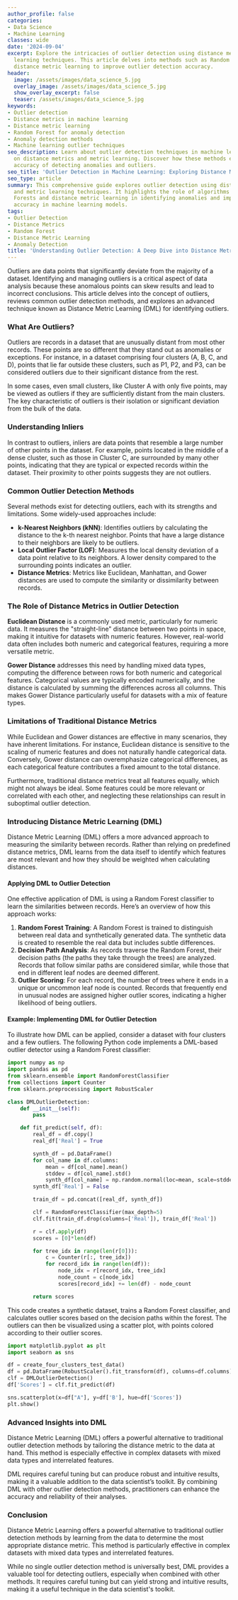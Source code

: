 ```yaml
---
author_profile: false
categories:
- Data Science
- Machine Learning
classes: wide
date: '2024-09-04'
excerpt: Explore the intricacies of outlier detection using distance metrics and metric
  learning techniques. This article delves into methods such as Random Forests and
  distance metric learning to improve outlier detection accuracy.
header:
  image: /assets/images/data_science_5.jpg
  overlay_image: /assets/images/data_science_5.jpg
  show_overlay_excerpt: false
  teaser: /assets/images/data_science_5.jpg
keywords:
- Outlier detection
- Distance metrics in machine learning
- Distance metric learning
- Random Forest for anomaly detection
- Anomaly detection methods
- Machine learning outlier techniques
seo_description: Learn about outlier detection techniques in machine learning, focusing
  on distance metrics and metric learning. Discover how these methods enhance the
  accuracy of detecting anomalies and outliers.
seo_title: 'Outlier Detection in Machine Learning: Exploring Distance Metric Learning'
seo_type: article
summary: This comprehensive guide explores outlier detection using distance metrics
  and metric learning techniques. It highlights the role of algorithms such as Random
  Forests and distance metric learning in identifying anomalies and improving detection
  accuracy in machine learning models.
tags:
- Outlier Detection
- Distance Metrics
- Random Forest
- Distance Metric Learning
- Anomaly Detection
title: 'Understanding Outlier Detection: A Deep Dive into Distance Metric Learning'
---
```


Outliers are data points that significantly deviate from the majority of a dataset. Identifying and managing outliers is a critical aspect of data analysis because these anomalous points can skew results and lead to incorrect conclusions. This article delves into the concept of outliers, reviews common outlier detection methods, and explores an advanced technique known as Distance Metric Learning (DML) for identifying outliers.

### What Are Outliers?

Outliers are records in a dataset that are unusually distant from most other records. These points are so different that they stand out as anomalies or exceptions. For instance, in a dataset comprising four clusters (A, B, C, and D), points that lie far outside these clusters, such as P1, P2, and P3, can be considered outliers due to their significant distance from the rest.

In some cases, even small clusters, like Cluster A with only five points, may be viewed as outliers if they are sufficiently distant from the main clusters. The key characteristic of outliers is their isolation or significant deviation from the bulk of the data.

### Understanding Inliers

In contrast to outliers, inliers are data points that resemble a large number of other points in the dataset. For example, points located in the middle of a dense cluster, such as those in Cluster C, are surrounded by many other points, indicating that they are typical or expected records within the dataset. Their proximity to other points suggests they are not outliers.

### Common Outlier Detection Methods

Several methods exist for detecting outliers, each with its strengths and limitations. Some widely-used approaches include:

- **k-Nearest Neighbors (kNN)**: Identifies outliers by calculating the distance to the k-th nearest neighbor. Points that have a large distance to their neighbors are likely to be outliers.
- **Local Outlier Factor (LOF)**: Measures the local density deviation of a data point relative to its neighbors. A lower density compared to the surrounding points indicates an outlier.
- **Distance Metrics**: Metrics like Euclidean, Manhattan, and Gower distances are used to compute the similarity or dissimilarity between records.

### The Role of Distance Metrics in Outlier Detection

**Euclidean Distance** is a commonly used metric, particularly for numeric data. It measures the "straight-line" distance between two points in space, making it intuitive for datasets with numeric features. However, real-world data often includes both numeric and categorical features, requiring a more versatile metric.

**Gower Distance** addresses this need by handling mixed data types, computing the difference between rows for both numeric and categorical features. Categorical values are typically encoded numerically, and the distance is calculated by summing the differences across all columns. This makes Gower Distance particularly useful for datasets with a mix of feature types.

### Limitations of Traditional Distance Metrics

While Euclidean and Gower distances are effective in many scenarios, they have inherent limitations. For instance, Euclidean distance is sensitive to the scaling of numeric features and does not naturally handle categorical data. Conversely, Gower distance can overemphasize categorical differences, as each categorical feature contributes a fixed amount to the total distance.

Furthermore, traditional distance metrics treat all features equally, which might not always be ideal. Some features could be more relevant or correlated with each other, and neglecting these relationships can result in suboptimal outlier detection.

### Introducing Distance Metric Learning (DML)

Distance Metric Learning (DML) offers a more advanced approach to measuring the similarity between records. Rather than relying on predefined distance metrics, DML learns from the data itself to identify which features are most relevant and how they should be weighted when calculating distances.

#### Applying DML to Outlier Detection

One effective application of DML is using a Random Forest classifier to learn the similarities between records. Here’s an overview of how this approach works:

1. **Random Forest Training**: A Random Forest is trained to distinguish between real data and synthetically generated data. The synthetic data is created to resemble the real data but includes subtle differences.
2. **Decision Path Analysis**: As records traverse the Random Forest, their decision paths (the paths they take through the trees) are analyzed. Records that follow similar paths are considered similar, while those that end in different leaf nodes are deemed different.
3. **Outlier Scoring**: For each record, the number of trees where it ends in a unique or uncommon leaf node is counted. Records that frequently end in unusual nodes are assigned higher outlier scores, indicating a higher likelihood of being outliers.

#### Example: Implementing DML for Outlier Detection

To illustrate how DML can be applied, consider a dataset with four clusters and a few outliers. The following Python code implements a DML-based outlier detector using a Random Forest classifier:

```python
import numpy as np
import pandas as pd
from sklearn.ensemble import RandomForestClassifier
from collections import Counter
from sklearn.preprocessing import RobustScaler

class DMLOutlierDetection:
    def __init__(self):
        pass

    def fit_predict(self, df):
        real_df = df.copy()
        real_df['Real'] = True

        synth_df = pd.DataFrame() 
        for col_name in df.columns:
            mean = df[col_name].mean()
            stddev = df[col_name].std()
            synth_df[col_name] = np.random.normal(loc=mean, scale=stddev, size=len(df))
        synth_df['Real'] = False

        train_df = pd.concat([real_df, synth_df])

        clf = RandomForestClassifier(max_depth=5)
        clf.fit(train_df.drop(columns=['Real']), train_df['Real'])

        r = clf.apply(df)
        scores = [0]*len(df)

        for tree_idx in range(len(r[0])): 
            c = Counter(r[:, tree_idx]) 
            for record_idx in range(len(df)): 
                node_idx = r[record_idx, tree_idx]
                node_count = c[node_idx]
                scores[record_idx] += len(df) - node_count

        return scores
```

This code creates a synthetic dataset, trains a Random Forest classifier, and calculates outlier scores based on the decision paths within the forest. The outliers can then be visualized using a scatter plot, with points colored according to their outlier scores.

```python
import matplotlib.pyplot as plt
import seaborn as sns

df = create_four_clusters_test_data()
df = pd.DataFrame(RobustScaler().fit_transform(df), columns=df.columns)
clf = DMLOutlierDetection()
df['Scores'] = clf.fit_predict(df)

sns.scatterplot(x=df["A"], y=df['B'], hue=df['Scores'])
plt.show()
```

### Advanced Insights into DML

Distance Metric Learning (DML) offers a powerful alternative to traditional outlier detection methods by tailoring the distance metric to the data at hand. This method is especially effective in complex datasets with mixed data types and interrelated features.

DML requires careful tuning but can produce robust and intuitive results, making it a valuable addition to the data scientist’s toolkit. By combining DML with other outlier detection methods, practitioners can enhance the accuracy and reliability of their analyses.

### Conclusion

Distance Metric Learning offers a powerful alternative to traditional outlier detection methods by learning from the data to determine the most appropriate distance metric. This method is particularly effective in complex datasets with mixed data types and interrelated features.

While no single outlier detection method is universally best, DML provides a valuable tool for detecting outliers, especially when combined with other methods. It requires careful tuning but can yield strong and intuitive results, making it a useful technique in the data scientist's toolkit.
